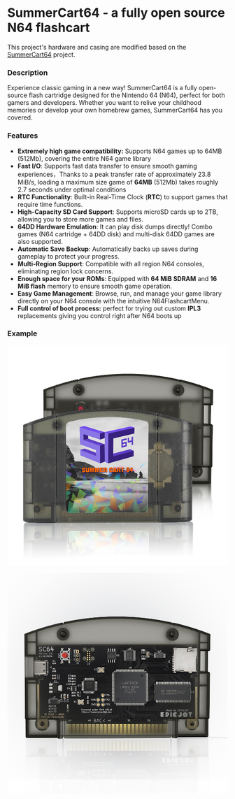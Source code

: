 # SummerCart64 - a fully open source N64 flashcart

This project's hardware and casing are modified based on the [SummerCart64](https://github.com/Polprzewodnikowy/SummerCart64) project.

### Description

Experience classic gaming in a new way! SummerCart64 is a fully open-source flash cartridge designed for the Nintendo 64 (N64), perfect for both gamers and developers. Whether you want to relive your childhood memories or develop your own homebrew games, SummerCart64 has you covered.

### Features

-   **Extremely high game compatibility:** Supports N64 games up to 64MB (512Mb), covering the entire N64 game library
-  **Fast I/O**: Supports fast data transfer to ensure smooth gaming experiences，Thanks to a peak transfer rate of approximately 23.8 MiB/s, loading a maximum size game of **64MB** (512Mb) takes roughly 2.7 seconds under optimal conditions
- **RTC Functionality**: Built-in Real-Time Clock (**RTC**) to support games that require time functions.
-  **High-Capacity SD Card Support**: Supports microSD cards up to 2TB, allowing you to store more games and files.
-  **64DD Hardware Emulation**: It can play disk dumps directly! Combo games (N64 cartridge + 64DD disk) and multi-disk 64DD games are also supported.
- **Automatic Save Backup**: Automatically backs up saves during gameplay to protect your progress.
-  **Multi-Region Support**: Compatible with all region N64 consoles, eliminating region lock concerns.
-  **Enough space for your ROMs**: Equipped with **64 MiB SDRAM** and **16 MiB flash** memory to ensure smooth game operation.
-  **Easy Game Management**: Browse, run, and manage your game library directly on your N64 console with the intuitive N64FlashcartMenu.
-  **Full control of boot process:** perfect for trying out custom **IPL3** replacements giving you control right after N64 boots up

### Example

![2](assets/2.jpg)

![7](assets/7.jpg)

